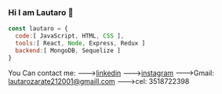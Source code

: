 ### Hi I am Lautaro 👋

```js
const lautaro = {
  code:[ JavaScript, HTML, CSS ],
  tools:[ React, Node, Express, Redux ]
  backend:[ MongoDB, Sequelize ]
}
```

You Can contact me:
--->[linkedin](https://www.linkedin.com/in/lautaro-ariel-zarate-castro-a87a98216/)
--->[instagram](https://www.instagram.com/lauzarate_arg)
--->Gmail: lautarozarate212001@gmaill.com
--->cel: 3518722398

<!--
**LauzarateARG/LauzarateARG** is a ✨ _special_ ✨ repository because its `README.md` (this file) appears on your GitHub profile.

Here are some ideas to get you started:

- 🔭 I’m currently working on ...
- 🌱 I’m currently learning ...
- 👯 I’m looking to collaborate on ...
- 🤔 I’m looking for help with ...
- 💬 Ask me about ...
- 📫 How to reach me: ...
- 😄 Pronouns: ...
- ⚡ Fun fact: ...
-->
